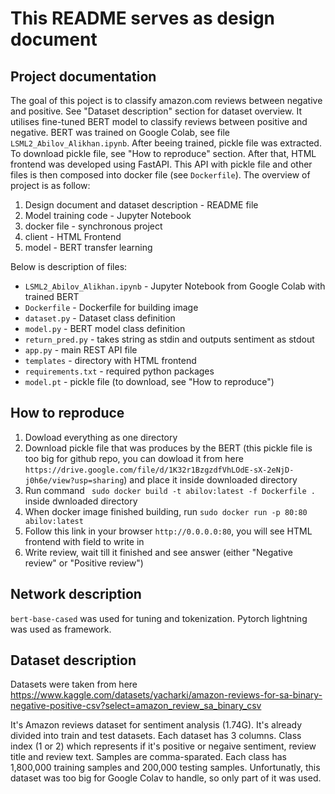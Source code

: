 # This README serves as design document 

## Project documentation

The goal of this poject is to classify amazon.com reviews between negative and positive. See "Dataset description" section for dataset overview. It utilises fine-tuned BERT model to classify reviews between positive and negative. BERT was trained on Google Colab, see file ```LSML2_Abilov_Alikhan.ipynb```. After beeing trained, pickle file was extracted. To download pickle file, see "How to reproduce" section. After that, HTML frontend was developed using FastAPI. This API with pickle file and other files is then composed into docker file (see ```Dockerfile```). The overview of project is as follow:

1) Design document and dataset description - README file
2) Model training code - Jupyter Notebook
3) docker file - synchronous project
4) client - HTML Frontend
5) model - BERT transfer learning

Below is description of files:

- ```LSML2_Abilov_Alikhan.ipynb``` - Jupyter Notebook from Google Colab with trained BERT 
- ```Dockerfile``` - Dockerfile for building image
- ```dataset.py``` - Dataset class definition 
- ```model.py``` - BERT model class definition 
- ```return_pred.py``` - takes string as stdin and outputs sentiment as stdout
- ```app.py``` - main REST API file
- ```templates``` - directory with HTML frontend 
- ```requirements.txt``` - required python packages
- ```model.pt``` - pickle file (to download, see "How to reproduce")
 
## How to reproduce 

1) Dowload everything as one directory
2) Download pickle file that was produces by the BERT (this pickle file is too big for github repo, you can dowload it from here ```https://drive.google.com/file/d/1K32r1BzgzdfVhLOdE-sX-2eNjD-j0h6e/view?usp=sharing```) and place it inside downloaded directory
3) Run command ``` sudo docker build -t abilov:latest -f Dockerfile .``` inside dwnloaded directory
4) When docker image finished building, run ```sudo docker run -p 80:80 abilov:latest```
5) Follow this link in your browser ```http://0.0.0.0:80```, you will see HTML frontend with field to write in
6) Write review, wait till it finished and see answer (either "Negative review" or "Positive review")

## Network description

```bert-base-cased``` was used for tuning and tokenization. Pytorch lightning was used as framework. 

## Dataset description

Datasets were taken from here https://www.kaggle.com/datasets/yacharki/amazon-reviews-for-sa-binary-negative-positive-csv?select=amazon_review_sa_binary_csv

It's Amazon reviews dataset for sentiment analysis (1.74G). It's already divided into train and test datasets. Each dataset has 3 columns. Class index (1 or 2) which represents if it's positive or negaive sentiment, review title and review text. Samples are comma-sparated. Each class has 1,800,000 training samples and 200,000 testing samples. Unfortunatly, this dataset was too big for Google Colav to handle, so only part of it was used.
